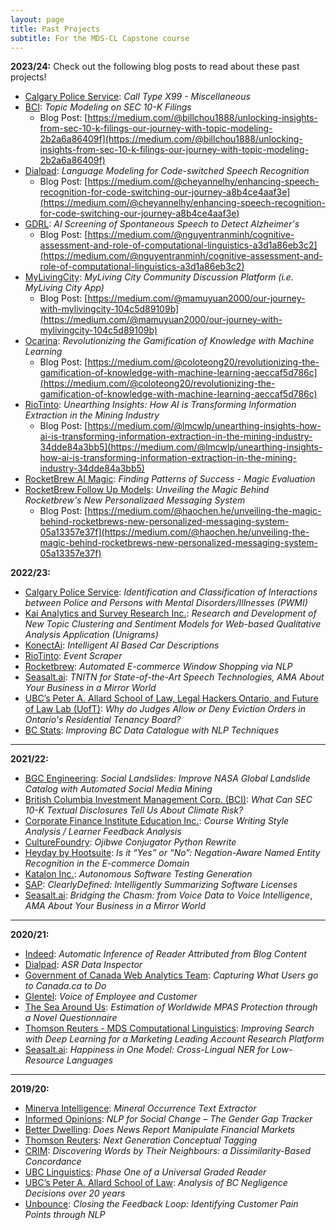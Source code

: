 ```yaml
---
layout: page
title: Past Projects
subtitle: For the MDS-CL Capstone course
---
```


**2023/24:**
Check out the following blog posts to read about these past projects!
* [Calgary Police Service](https://www.calgary.ca/cps.html): _Call Type X99 - Miscellaneous_
* [BCI](): _Topic Modeling on SEC 10-K Filings_
  * Blog Post: [https://medium.com/@billchou1888/unlocking-insights-from-sec-10-k-filings-our-journey-with-topic-modeling-2b2a6a86409f](https://medium.com/@billchou1888/unlocking-insights-from-sec-10-k-filings-our-journey-with-topic-modeling-2b2a6a86409f)
* [Dialpad](): _Language Modeling for Code-switched Speech Recognition_
  * Blog Post: [https://medium.com/@cheyannelhy/enhancing-speech-recognition-for-code-switching-our-journey-a8b4ce4aaf3e](https://medium.com/@cheyannelhy/enhancing-speech-recognition-for-code-switching-our-journey-a8b4ce4aaf3e)
* [GDRL](): _AI Screening of Spontaneous Speech to Detect Alzheimer's_
  * Blog Post: [https://medium.com/@nguyentranminh/cognitive-assessment-and-role-of-computational-linguistics-a3d1a86eb3c2](https://medium.com/@nguyentranminh/cognitive-assessment-and-role-of-computational-linguistics-a3d1a86eb3c2)
* [MyLivingCity](): _MyLiving City Community Discussion Platform (i.e. MyLiving City App)_
  * Blog Post: [https://medium.com/@mamuyuan2000/our-journey-with-mylivingcity-104c5d89109b](https://medium.com/@mamuyuan2000/our-journey-with-mylivingcity-104c5d89109b)
* [Ocarina](): _Revolutionizing the Gamification of Knowledge with Machine Learning_
  * Blog Post: [https://medium.com/@coloteong20/revolutionizing-the-gamification-of-knowledge-with-machine-learning-aeccaf5d786c](https://medium.com/@coloteong20/revolutionizing-the-gamification-of-knowledge-with-machine-learning-aeccaf5d786c)
* [RioTinto](): _Unearthing Insights: How AI is Transforming Information Extraction in the Mining Industry_
  * Blog Post: [https://medium.com/@lmcwlp/unearthing-insights-how-ai-is-transforming-information-extraction-in-the-mining-industry-34dde84a3bb5](https://medium.com/@lmcwlp/unearthing-insights-how-ai-is-transforming-information-extraction-in-the-mining-industry-34dde84a3bb5)
* [RocketBrew AI Magic](): _Finding Patterns of Success - Magic Evaluation_
* [RocketBrew Follow Up Models](): _Unveiling the Magic Behind Rocketbrew's New Personalizaed Messaging System_
  * Blog Post: [https://medium.com/@haochen.he/unveiling-the-magic-behind-rocketbrews-new-personalized-messaging-system-05a13357e37f](https://medium.com/@haochen.he/unveiling-the-magic-behind-rocketbrews-new-personalized-messaging-system-05a13357e37f)


**2022/23:**  
* [Calgary Police Service](https://www.calgary.ca/cps.html): _Identification and Classification of Interactions between Police and Persons with Mental Disorders/Illnesses (PWMI)_
* [Kai Analytics and Survey Research Inc.](https://www.kaianalytics.com/): _Research and Development of New Topic Clustering and Sentiment Models for Web-based Qualitative Analysis Application (Unigrams)_
* [KonectAi](https://www.konect.ai/): _Intelligent AI Based Car Descriptions_
* [RioTinto](https://www.riotinto.com/): _Event Scraper_
* [Rocketbrew](https://www.therocketbrew.com/): _Automated E-commerce Window Shopping via NLP_
* [Seasalt.ai](https://seasalt.ai/): _TNITN for State-of-the-Art Speech Technologies,_ _AMA About Your Business in a Mirror World_
* [UBC’s Peter A. Allard School of Law, Legal Hackers Ontario, and Future of Law Lab (UofT)](https://www.law.utoronto.ca/student-life/student-clubs-and-events/legal-hackers): _Why do Judges Allow or Deny Eviction Orders in Ontario's Residential Tenancy Board?_ 
* [BC Stats](https://www2.gov.bc.ca/gov/content/data/about-data-management/bc-stats): _Improving BC Data Catalogue with NLP Techniques_

___

**2021/22:**
* [BGC Engineering](https://www.bgcengineering.ca/): _Social Landslides: Improve NASA Global Landslide Catalog with Automated Social Media Mining_
* [British Columbia Investment Management Corp. (BCI)](https://www.bci.ca/): _What Can SEC 10-K Textual Disclosures Tell Us About Climate Risk?_
* [Corporate Finance Institute Education Inc.](https://corporatefinanceinstitute.com/): _Course Writing Style Analysis / Learner Feedback Analysis_
* [CultureFoundry](https://www.culturefoundry.com/): _Ojibwe Conjugator Python Rewrite_
* [Heyday by Hootsuite](https://heyday.hootsuite.com/about-us/): _Is it “Yes” or “No”: Negation-Aware Named Entity Recognition in the E-commerce Domain_
* [Katalon Inc.](https://katalon.com/): _Autonomous Software Testing Generation_
* [SAP](https://www.sap.com/canada/index.html): _ClearlyDefined: Intelligently Summarizing Software Licenses_
* [Seasalt.ai](https://seasalt.ai/): _Bridging the Chasm: from Voice Data to Voice Intelligence_, _AMA About Your Business in a Mirror World_

___

**2020/21:**
* [Indeed](https://ca.indeed.com/): _Automatic Inference of Reader Attributed from Blog Content_
* [Dialpad](https://www.dialpad.com/): _ASR Data Inspector_
* [Government of Canada Web Analytics Team](https://www.canada.ca/en/analytics.html): _Capturing What Users go to Canada.ca to Do_
* [Glentel](https://www.glentel.com/home): _Voice of Employee and Customer_
* [The Sea Around Us](https://www.seaaroundus.org/): _Estimation of Worldwide MPAS Protection through a Novel Questionnaire_
* [Thomson Reuters - MDS Computational Linguistics](https://www.thomsonreuters.ca/en.html): _Improving Search with Deep Learning for a Marketing Leading Account Research Platform_
* [Seasalt.ai](https://seasalt.ai/): _Happiness in One Model: Cross-Lingual NER for Low-Resource Languages_

___

**2019/20:**
* [Minerva Intelligence](https://www.gominerva.com/): _Mineral Occurrence Text Extractor_
* [Informed Opinions](https://informedopinions.org/): _NLP for Social Change – The Gender Gap Tracker_
* [Better Dwelling](https://betterdwelling.com/): _Does News Report Manipulate Financial Markets_
* [Thomson Reuters](https://www.thomsonreuters.ca/en.html): _Next Generation Conceptual Tagging_
* [CRIM](https://www.crim.ca/en/): _Discovering Words by Their Neighbours: a Dissimilarity-Based Concordance_
* [UBC Linguistics](https://linguistics.ubc.ca/): _Phase One of a Universal Graded Reader_
* [UBC’s Peter A. Allard School of Law](https://allard.ubc.ca/): _Analysis of BC Negligence Decisions over 20 years_
* [Unbounce](https://unbounce.com/): _Closing the Feedback Loop: Identifying Customer Pain Points through NLP_
